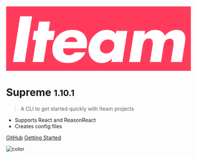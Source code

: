 ![logo](_media/iteam-supreme.png)

# Supreme <small>1.10.1</small>

> A CLI to get started quickly with Iteam projects

- Supports React and ReasonReact
- Creates config files

[GitHub](https://github.com/Iteam1337/supreme)
[Getting Started](#installation)

<!-- background color -->

![color](#fff)
